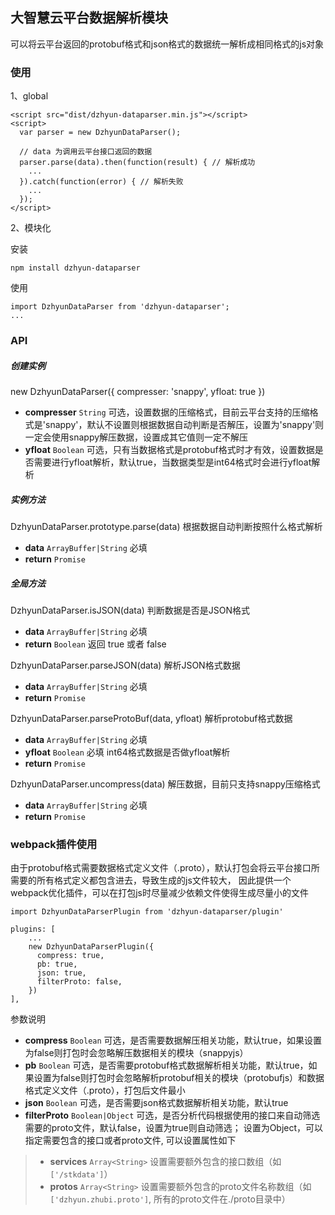 大智慧云平台数据解析模块
---
可以将云平台返回的protobuf格式和json格式的数据统一解析成相同格式的js对象

### 使用
1、global

    <script src="dist/dzhyun-dataparser.min.js"></script>
    <script>
      var parser = new DzhyunDataParser();
      
      // data 为调用云平台接口返回的数据
      parser.parse(data).then(function(result) { // 解析成功
        ...
      }).catch(function(error) { // 解析失败
        ...
      });
    </script>

2、模块化

安装

    npm install dzhyun-dataparser

使用

    import DzhyunDataParser from 'dzhyun-dataparser';
    ...

### API

##### 创建实例
new DzhyunDataParser({ compresser: 'snappy', yfloat: true })
- **compresser** `String` 可选，设置数据的压缩格式，目前云平台支持的压缩格式是'snappy'，默认不设置则根据数据自动判断是否解压，设置为'snappy'则一定会使用snappy解压数据，设置成其它值则一定不解压
- **yfloat** `Boolean` 可选，只有当数据格式是protobuf格式时才有效，设置数据是否需要进行yfloat解析，默认true，当数据类型是int64格式时会进行yfloat解析

##### 实例方法
DzhyunDataParser.prototype.parse(data) 根据数据自动判断按照什么格式解析
- **data** `ArrayBuffer|String` 必填
- **return** `Promise`

##### 全局方法
DzhyunDataParser.isJSON(data) 判断数据是否是JSON格式
- **data** `ArrayBuffer|String` 必填
- **return** `Boolean` 返回 true 或者 false 

DzhyunDataParser.parseJSON(data) 解析JSON格式数据
- **data** `ArrayBuffer|String` 必填
- **return** `Promise`

DzhyunDataParser.parseProtoBuf(data, yfloat) 解析protobuf格式数据
- **data** `ArrayBuffer|String` 必填
- **yfloat** `Boolean` 必填 int64格式数据是否做yfloat解析
- **return** `Promise`

DzhyunDataParser.uncompress(data) 解压数据，目前只支持snappy压缩格式
- **data** `ArrayBuffer|String` 必填
- **return** `Promise`

### webpack插件使用
由于protobuf格式需要数据格式定义文件（.proto），默认打包会将云平台接口所需要的所有格式定义都包含进去，导致生成的js文件较大，
因此提供一个webpack优化插件，可以在打包js时尽量减少依赖文件使得生成尽量小的文件

    import DzhyunDataParserPlugin from 'dzhyun-dataparser/plugin'
    
    plugins: [
        ...
        new DzhyunDataParserPlugin({ 
          compress: true,
          pb: true,
          json: true,
          filterProto: false,
        })
    ],

参数说明
- **compress** `Boolean` 可选，是否需要数据解压相关功能，默认true，如果设置为false则打包时会忽略解压数据相关的模块（snappyjs）
- **pb** `Boolean` 可选，是否需要protobuf格式数据解析相关功能，默认true，如果设置为false则打包时会忽略解析protobuf相关的模块（protobufjs）和数据格式定义文件（.proto），打包后文件最小
- **json** `Boolean` 可选，是否需要json格式数据解析相关功能，默认true
- **filterProto** `Boolean|Object` 可选，是否分析代码根据使用的接口来自动筛选需要的proto文件，默认false，设置为true则自动筛选；
设置为Object，可以指定需要包含的接口或者proto文件, 可以设置属性如下
>- **services** `Array<String>` 设置需要额外包含的接口数组（如`['/stkdata']`）
>- **protos** `Array<String>` 设置需要额外包含的proto文件名称数组（如`['dzhyun.zhubi.proto']`, 所有的proto文件在./proto目录中）
